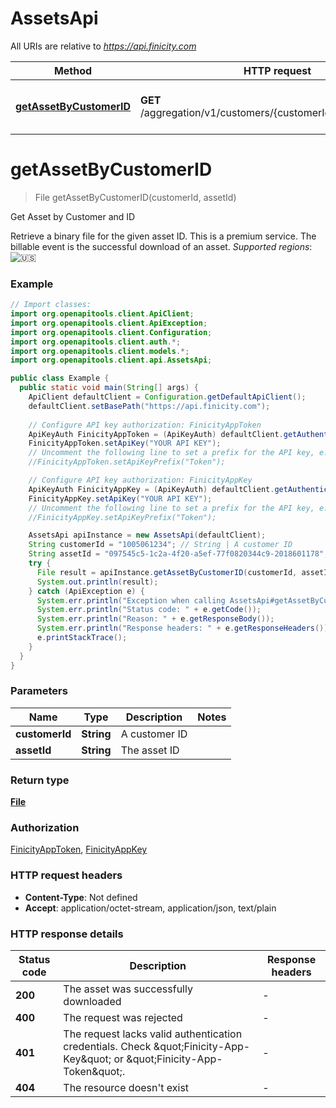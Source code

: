 # AssetsApi

All URIs are relative to *https://api.finicity.com*

| Method | HTTP request | Description |
|------------- | ------------- | -------------|
| [**getAssetByCustomerID**](AssetsApi.md#getAssetByCustomerID) | **GET** /aggregation/v1/customers/{customerId}/assets/{assetId} | Get Asset by Customer and ID |


<a id="getAssetByCustomerID"></a>
# **getAssetByCustomerID**
> File getAssetByCustomerID(customerId, assetId)

Get Asset by Customer and ID

Retrieve a binary file for the given asset ID.  This is a premium service. The billable event is the successful download of an asset.  _Supported regions_: ![🇺🇸](https://flagcdn.com/20x15/us.png)

### Example
```java
// Import classes:
import org.openapitools.client.ApiClient;
import org.openapitools.client.ApiException;
import org.openapitools.client.Configuration;
import org.openapitools.client.auth.*;
import org.openapitools.client.models.*;
import org.openapitools.client.api.AssetsApi;

public class Example {
  public static void main(String[] args) {
    ApiClient defaultClient = Configuration.getDefaultApiClient();
    defaultClient.setBasePath("https://api.finicity.com");
    
    // Configure API key authorization: FinicityAppToken
    ApiKeyAuth FinicityAppToken = (ApiKeyAuth) defaultClient.getAuthentication("FinicityAppToken");
    FinicityAppToken.setApiKey("YOUR API KEY");
    // Uncomment the following line to set a prefix for the API key, e.g. "Token" (defaults to null)
    //FinicityAppToken.setApiKeyPrefix("Token");

    // Configure API key authorization: FinicityAppKey
    ApiKeyAuth FinicityAppKey = (ApiKeyAuth) defaultClient.getAuthentication("FinicityAppKey");
    FinicityAppKey.setApiKey("YOUR API KEY");
    // Uncomment the following line to set a prefix for the API key, e.g. "Token" (defaults to null)
    //FinicityAppKey.setApiKeyPrefix("Token");

    AssetsApi apiInstance = new AssetsApi(defaultClient);
    String customerId = "1005061234"; // String | A customer ID
    String assetId = "097545c5-1c2a-4f20-a5ef-77f0820344c9-2018601178"; // String | The asset ID
    try {
      File result = apiInstance.getAssetByCustomerID(customerId, assetId);
      System.out.println(result);
    } catch (ApiException e) {
      System.err.println("Exception when calling AssetsApi#getAssetByCustomerID");
      System.err.println("Status code: " + e.getCode());
      System.err.println("Reason: " + e.getResponseBody());
      System.err.println("Response headers: " + e.getResponseHeaders());
      e.printStackTrace();
    }
  }
}
```

### Parameters

| Name | Type | Description  | Notes |
|------------- | ------------- | ------------- | -------------|
| **customerId** | **String**| A customer ID | |
| **assetId** | **String**| The asset ID | |

### Return type

[**File**](File.md)

### Authorization

[FinicityAppToken](../README.md#FinicityAppToken), [FinicityAppKey](../README.md#FinicityAppKey)

### HTTP request headers

 - **Content-Type**: Not defined
 - **Accept**: application/octet-stream, application/json, text/plain

### HTTP response details
| Status code | Description | Response headers |
|-------------|-------------|------------------|
| **200** | The asset was successfully downloaded |  -  |
| **400** | The request was rejected |  -  |
| **401** | The request lacks valid authentication credentials. Check \&quot;Finicity-App-Key\&quot; or \&quot;Finicity-App-Token\&quot;. |  -  |
| **404** | The resource doesn&#39;t exist |  -  |


